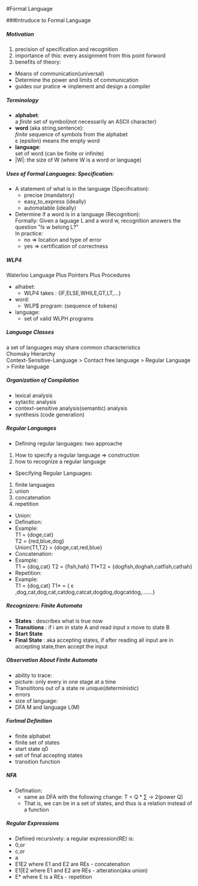 #Formal Language

###Intruduce to Formal Language
##### Motivation
1. precision of specification and recognition
2. importance of this: every assignment from this point forword
3. benefits of theory:
  * Means of communication(universal)
  * Determine the power and limits of communication
  * guides our pratice => implement and design a compiler

##### Terminology
* **alphabet**:  
a *finite* set of symbol(not necessarily an ASCII character)
* **word** (aka string,sentence):  
*finite* sequence of symbols from the alphabet  
ε (epsilon) means the empty word
* **language**:  
set of word (can be finite or infinite)
* |W|: the size of W (where W is a word or language)

##### Uses of Formal Languages: Specification:
* A statement of what is in the language (Specification):
  * precise (mandatory)
  * easy_to_express (ideally)
  * automatable (ideally)
* Determine if a word is in a language (Recognition):  
Formally: Given a laguage L and a word w, recognition answers the question "Is w belong L?"  
In practice:  
    * no => location and type of error
    * yes => certification of correctness

##### WLP4  
Waterloo Language Plus Pointers Plus Procedures
* alhabet:
  * WLP4 takes : {IF,ELSE,WHILE,GT,LT,...}
* word:
  * WLP$ program: (sequence of tokens)
* language:
  * set of valid WLPH programs
##### Language Classes  
a set of languages may share common characteristics  
Chomsky Hierarchy  
Context-Sensitive-Language > Contact free language > Regular Language > Finite language

##### Organization of Compilation
* lexical analysis
* sytactic analysis
* context-sensitive analysis(semantic) analysis
* synthesis (code generation)

##### Regular Languages
* Defining regular languages: two approache
 1. How to specify a regular language  => construction
 2. how to recognize a regular language
* Specifying Regular Languages:
 1. finite languages
 2. union
 3. concatenation
 4. repetition
* Union:
 * Defination: 
 * Example:  
 T1 = {doge,cat}  
 T2 = {red,blue,dog}  
 Union{T1,T2} = {doge,cat,red,blue}   
* Concatenation:
 * Example:  
 T1 = {dog,cat}
 T2 = {fish,hah}
 T1*T2 = {dogfish,doghah,catfish,cathah}
* Repetition:
 * Example:  
 T1 = {dog,cat}
 T1* = { ε ,dog,cat,dog,cat,catdog,catcat,dogdog,dogcatdog,.......}

##### Recognizers: Finite Automata
* **States** : describes what is true now
* **Transitions** : if i am in state A and read input x move to state B
* **Start State** 
* **Final State** : aka accepting states, if after reading all input are in accepting state,then accept the input

##### Observation About Finite Automata
* ability to trace:
 * picture: only every in one stage at a time
* Transititons out of a state re unique(deterministic)
* errors
* size of language:
* DFA M and language L(M)

##### Forlmal Definition
* finite alphabet
* finite set of states
* start state q0
* set of final acceptng states 
* transition function

##### NFA
* Defination:
  * same as DFA with the following change: T = Q * ∑ -> 2(power Q)
  * That is, we can be in a set of states, and thus is a relation instead of a function

##### Regular Expressions
* Defined recursively: a regular expression(RE) is:
 * 0,or
 * c,or
 * a
 * E1E2 where E1 and E2 are REs - concatenation
 * E1|E2 where E1 and E2 are REs - atteration(aka union)
 * E* where E is a REs - repetition
